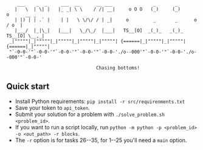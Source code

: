 ```
    ___    _  _     ___  __      __ ___               _       _
   |   \  | \| |   |_ _| \ \    / /| __|     o O O   (_)     (_)      o      __ _
   | |) | | .` |    | |   \ \/\/ / | _|     o         _       _      o      / o  |
   |___/  |_|\_|   |___|   \_/\_/  |___|   TS__[O]  _(_)_   _(_)_   TS__[O] \__,_|
 _|"""""|_|"""""|_|"""""|_|"""""|_|"""""| {======|_|"""""|_|"""""| {======|_|"""""|
 "`-0-0-'"`-0-0-'"`-0-0-'"`-0-0-'"`-0-0-'./o--000'"`-0-0-'"`-0-0-'./o--000'"`-0-0-'

                                 Chasing bottoms!
```

## Quick start

 * Install Python requirements: `pip install -r src/requirenments.txt`
 * Save your token to `api_token`.
 * Submit your solution for a problem with `./solve_problem.sh <problem_id>`.
 * If you want to run a script locally, run `python -m python -p <problem_id> -o <out_path> -r blocks`.
 * The `-r` option is for tasks 26--35, for 1--25 you'll need a `main` option.

